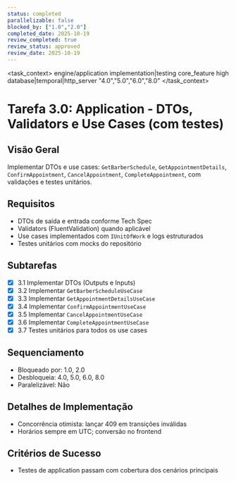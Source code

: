 ```yaml
---
status: completed
parallelizable: false
blocked_by: ["1.0","2.0"]
completed_date: 2025-10-19
review_completed: true
review_status: approved
review_date: 2025-10-19
---
```


<task_context>
<domain>engine/application</domain>
<type>implementation|testing</type>
<scope>core_feature</scope>
<complexity>high</complexity>
<dependencies>database|temporal|http_server</dependencies>
<unblocks>"4.0","5.0","6.0","8.0"</unblocks>
</task_context>

# Tarefa 3.0: Application - DTOs, Validators e Use Cases (com testes)

## Visão Geral
Implementar DTOs e use cases: `GetBarberSchedule`, `GetAppointmentDetails`, `ConfirmAppointment`, `CancelAppointment`, `CompleteAppointment`, com validações e testes unitários.

## Requisitos
- DTOs de saída e entrada conforme Tech Spec
- Validators (FluentValidation) quando aplicável
- Use cases implementados com `IUnitOfWork` e logs estruturados
- Testes unitários com mocks do repositório

## Subtarefas
- [x] 3.1 Implementar DTOs (Outputs e Inputs)
- [x] 3.2 Implementar `GetBarberScheduleUseCase`
- [x] 3.3 Implementar `GetAppointmentDetailsUseCase`
- [x] 3.4 Implementar `ConfirmAppointmentUseCase`
- [x] 3.5 Implementar `CancelAppointmentUseCase`
- [x] 3.6 Implementar `CompleteAppointmentUseCase`
- [x] 3.7 Testes unitários para todos os use cases

## Sequenciamento
- Bloqueado por: 1.0, 2.0
- Desbloqueia: 4.0, 5.0, 6.0, 8.0
- Paralelizável: Não

## Detalhes de Implementação
- Concorrência otimista: lançar 409 em transições inválidas
- Horários sempre em UTC; conversão no frontend

## Critérios de Sucesso
- Testes de application passam com cobertura dos cenários principais